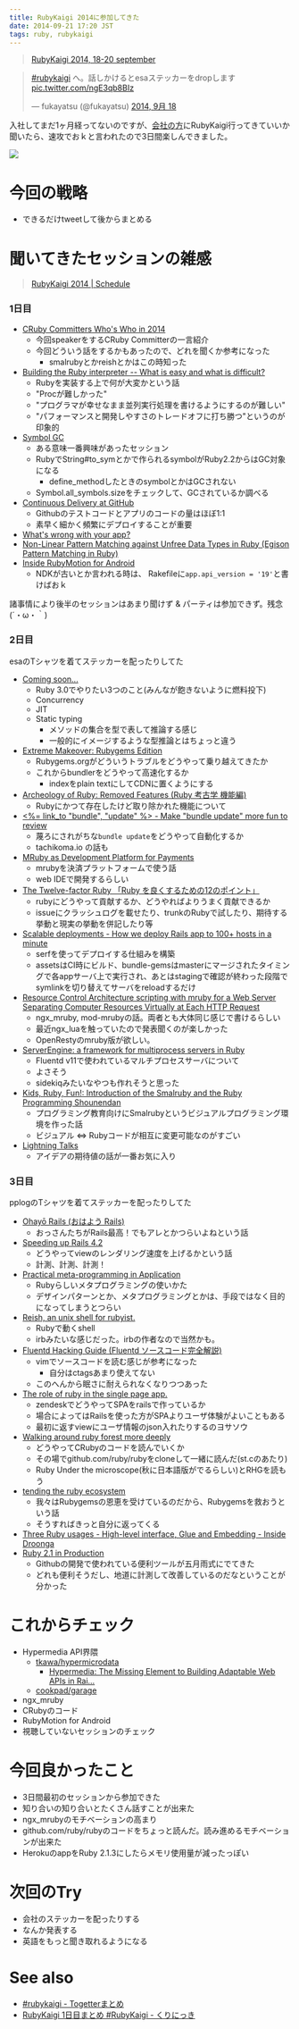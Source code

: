 ```yaml
---
title: RubyKaigi 2014に参加してきた
date: 2014-09-21 17:20 JST
tags: ruby, rubykaigi
---
```


> [RubyKaigi 2014, 18-20 september](http://rubykaigi.org/2014)

<blockquote class="twitter-tweet" lang="ja"><p><a href="https://twitter.com/hashtag/rubykaigi?src=hash">#rubykaigi</a> へ。話しかけるとesaステッカーをdropします <a href="http://t.co/ngE3qb8BIz">pic.twitter.com/ngE3qb8BIz</a></p>&mdash; fukayatsu (@fukayatsu) <a href="https://twitter.com/fukayatsu/status/512750227619450880">2014, 9月 18</a></blockquote>
<script async src="//platform.twitter.com/widgets.js" charset="utf-8"></script>

入社してまだ1ヶ月経ってないのですが、[会社の方](http://kaizenplatform.in/hiring/engineer.html)にRubyKaigi行ってきていいか聞いたら、速攻でおｋと言われたので3日間楽しんできました。

![](/images/2014-09-21-1411282813_1.png)

# 今回の戦略
- できるだけtweetして後からまとめる

# 聞いてきたセッションの雑感
> [RubyKaigi 2014 | Schedule](http://rubykaigi.org/2014/schedule)

### 1日目
- [CRuby Committers Who's Who in 2014](http://rubykaigi.org/2014/presentation/S-TomoyukiChikanaga)
    - 今回speakerをするCRuby Committerの一言紹介
    - 今回どういう話をするかもあったので、どれを聞くか参考になった
        - smalrubyとかreishとかはこの時知った
- [Building the Ruby interpreter -- What is easy and what is difficult?](http://rubykaigi.org/2014/presentation/S-KoichiSasada)
    - Rubyを実装する上で何が大変かという話
    - "Procが難しかった"
    - "プログラマが幸せなまま並列実行処理を書けるようにするのが難しい"
    - "パフォーマンスと開発しやすさのトレードオフに打ち勝つ"というのが印象的
- [Symbol GC](http://rubykaigi.org/2014/presentation/S-NarihiroNakamura)
    - ある意味一番興味があったセッション
    - RubyでString#to_symとかで作られるsymbolがRuby2.2からはGC対象になる
        - define_methodしたときのsymbolとかはGCされない
    - Symbol.all_symbols.sizeをチェックして、GCされているか調べる
- [Continuous Delivery at GitHub](http://rubykaigi.org/2014/presentation/S-RobertSanheim)
    - Githubのテストコードとアプリのコードの量はほぼ1:1
    - 素早く細かく頻繁にデプロイすることが重要
- [What's wrong with your app?](http://rubykaigi.org/2014/presentation/S-KeikoOda)
- [Non-Linear Pattern Matching against Unfree Data Types in Ruby (Egison Pattern Matching in Ruby)](http://rubykaigi.org/2014/presentation/S-SatoshiEgi)
- [Inside RubyMotion for Android](http://rubykaigi.org/2014/presentation/S-LaurentSansonetti)
    - NDKが古いとか言われる時は、 Rakefileに`app.api_version = '19'`と書けばおｋ

諸事情により後半のセッションはあまり聞けず & パーティは参加できず。残念(´・ω・｀)

### 2日目

esaのTシャツを着てステッカーを配ったりしてた

- [Coming soon...](http://rubykaigi.org/2014/presentation/S-YukihiroMatzMatsumoto)
    - Ruby 3.0でやりたい3つのこと(みんなが飽きないように燃料投下)
    - Concurrency
    - JIT
    - Static typing
        - メソッドの集合を型で表して推論する感じ
        - 一般的にイメージするような型推論とはちょっと違う
- [Extreme Makeover: Rubygems Edition](http://rubykaigi.org/2014/presentation/S-AndreArko)
    - Rubygems.orgがどういうトラブルをどうやって乗り越えてきたか
    - これからbundlerをどうやって高速化するか
        - indexをplain textにしてCDNに置くようにする
- [Archeology of Ruby: Removed Features (Ruby 考古学 機能編)](http://rubykaigi.org/2014/presentation/S-KazuhiroNISHIYAMA)
    - Rubyにかつて存在したけど取り除かれた機能について
- [<%= link_to "bundle", "update" %> - Make "bundle update" more fun to review](http://rubykaigi.org/2014/presentation/S-KensukeNagae)
    - 蔑ろにされがちな`bundle update`をどうやって自動化するか
    - tachikoma.io の話も
- [MRuby as Development Platform for Payments](http://rubykaigi.org/2014/presentation/S-ThiagoScalone-DanielRodriguez)
    - mrubyを決済プラットフォームで使う話
    - web IDEで開発するらしい
- [The Twelve-factor Ruby 「Ruby を良くするための12のポイント」](http://rubykaigi.org/2014/presentation/S-HiroshiSHIBATA)
    - rubyにどうやって貢献するか、どうやればよりうまく貢献できるか
    - issueにクラッシュログを載せたり、trunkのRubyで試したり、期待する挙動と現実の挙動を併記したり等
- [Scalable deployments - How we deploy Rails app to 100+ hosts in a minute](http://rubykaigi.org/2014/presentation/S-ShotaFukumori)
    - serfを使ってデプロイする仕組みを構築
    - assetsはCI時にビルド、bundle-gemsはmasterにマージされたタイミングで各appサーバ上で実行され、あとはstagingで確認が終わった段階でsymlinkを切り替えてサーバをreloadするだけ
- [Resource Control Architecture scripting with mruby for a Web Server Separating Computer Resources Virtually at Each HTTP Request](http://rubykaigi.org/2014/presentation/S-MATSUMOTORyosuke)
    - ngx_mruby, mod-mrubyの話。両者とも大体同じ感じで書けるらしい
    - 最近ngx_luaを触っていたので発表聞くのが楽しかった
    - OpenRestyのmruby版が欲しい。
- [ServerEngine: a framework for multiprocess servers in Ruby](http://rubykaigi.org/2014/presentation/S-MasahiroNakagawa)
    - Fluentd v11で使われているマルチプロセスサーバについて
    - よさそう
    - sidekiqみたいなやつも作れそうと思った
- [Kids, Ruby, Fun!: Introduction of the Smalruby and the Ruby Programming Shounendan](http://rubykaigi.org/2014/presentation/S-KoujiTakao-NobuyukiHonda)
    - プログラミング教育向けにSmalrubyというビジュアルプログラミング環境を作った話
    - ビジュアル <=> Rubyコードが相互に変更可能なのがすごい
- [Lightning Talks](http://rubykaigi.org/2014/LT)
    - アイデアの期待値の話が一番お気に入り


### 3日目

pplogのTシャツを着てステッカーを配ったりしてた

- [Ohayō Rails (おはよう Rails)](http://rubykaigi.org/2014/ohayo)
    - おっさんたちがRails最高！でもアレとかつらいよねという話
- [Speeding up Rails 4.2](http://rubykaigi.org/2014/presentation/S-AaronPatterson)
    - どうやってviewのレンダリング速度を上げるかという話
    - 計測、計測、計測！
- [Practical meta-programming in Application](http://rubykaigi.org/2014/presentation/S-KyosukeMOROHASHI)
    - Rubyらしいメタプログラミングの使いかた
    - デザインパターンとか、メタプログラミングとかは、手段ではなく目的になってしまうとつらい
- [Reish, an unix shell for rubyist.](http://rubykaigi.org/2014/presentation/S-KeijuIshitsuka)
    - Rubyで動くshell
    - irbみたいな感じだった。irbの作者なので当然かも。
- [Fluentd Hacking Guide (Fluentd ソースコード完全解説)](http://rubykaigi.org/2014/presentation/S-NaotoshiSeo)
    - vimでソースコードを読む感じが参考になった
        - 自分はctagsあまり使えてない
    - このへんから眠さに耐えられなくなりつつあった
- [The role of ruby in the single page app.](http://rubykaigi.org/2014/presentation/S-MatthewWerner)
    - zendeskでどうやってSPAをrailsで作っているか
    - 場合によってはRailsを使った方がSPAよりユーザ体験がよいこともある
    - 最初に返すviewにユーザ情報のjson入れたりするのヨサソウ
- [Walking around ruby forest more deeply](http://rubykaigi.org/2014/presentation/S-YUKITORII)
    - どうやってCRubyのコードを読んでいくか
    - その場でgithub.com/ruby/rubyをcloneして一緒に読んだ(st.cのあたり)
    - Ruby Under the microscope(秋に日本語版がでるらしい)とRHGを読もう
- [tending the ruby ecosystem](http://rubykaigi.org/2014/presentation/S-zzak)
    - 我々はRubygemsの恩恵を受けているのだから、Rubygemsを救おうという話
    - そうすればきっと自分に返ってくる
- [Three Ruby usages - High-level interface, Glue and Embedding - Inside Droonga](http://rubykaigi.org/2014/presentation/S-KouheiSutou)
- [Ruby 2.1 in Production](http://rubykaigi.org/2014/presentation/S-AmanGupta)
    - Githubの開発で使われている便利ツールが五月雨式にでてきた
    - どれも便利そうだし、地道に計測して改善しているのだなということが分かった

# これからチェック
- Hypermedia API界隈
    - [tkawa/hypermicrodata](https://github.com/tkawa/hypermicrodata)
        - [Hypermedia: The Missing Element to Building Adaptable Web APIs in Rai…](http://www.slideshare.net/tkawa1/rubykaigi2014-hypermedia-the-missing-element)
    - [cookpad/garage](https://github.com/cookpad/garage)
- ngx_mruby
- CRubyのコード
- RubyMotion for Android
- 視聴していないセッションのチェック

# 今回良かったこと
- 3日間最初のセッションから参加できた
- 知り合いの知り合いとたくさん話すことが出来た
- ngx_mrubyのモチベーションの高まり
- github.com/ruby/rubyのコードをちょっと読んだ。読み進めるモチベーションが出来た
- HerokuのappをRuby 2.1.3にしたらメモリ使用量が減ったっぽい

# 次回のTry
- 会社のステッカーを配ったりする
- なんか発表する
- 英語をもっと聞き取れるようになる

# See also
- [#rubykaigi - Togetterまとめ](http://togetter.com/li/720658)
- [RubyKaigi 1日目まとめ #RubyKaigi - くりにっき](http://sue445.hatenablog.com/entry/2014/09/18/223445)

